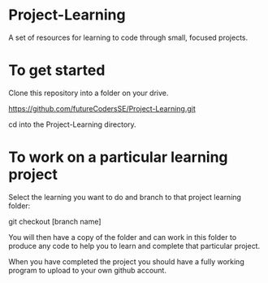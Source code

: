 # Project-Learning
A set of resources for learning to code through small, focused projects.

# To get started
Clone this repository into a folder on your drive.  

https://github.com/futureCodersSE/Project-Learning.git  

cd into the Project-Learning directory.  

# To work on a particular learning project

Select the learning you want to do and branch to that project learning folder:  

git checkout [branch name]  

You will then have a copy of the folder and can work in this folder to produce any code to help you to learn and complete that particular project.  
  
When you have completed the project you should have a fully working program to upload to your own github account.  
